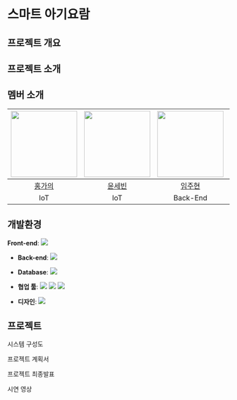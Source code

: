 # 스마트 아기요람


## 프로젝트 개요


## 프로젝트 소개


## 멤버 소개
|<img width=150 src="" />|<img width=150 src="" />|<img width=150 src="" />|<img width=150 src="" />|<img width=150 src="" />|
|:----:|:----:|:----:|:----:|:----:|
| [홍가의](https://github.com/) | [윤세빈](https://github.com/) | [임주현](https://github.com/) | [이재왕](https://github.com/) | [김지언](https://github.com/) |
| IoT | IoT | Back-End | Front-End | Front-End |

## 개발환경
**Front-end**:  <img src="https://img.shields.io/badge/flutter-02569B?style=flat&logo=flutter&logoColor=white"/>

- **Back-end**:  <img src="https://img.shields.io/badge/node.js-339933?style=flat&logo=Node.js&logoColor=white"/>

- **Database**: <img src="https://img.shields.io/badge/mysql-4479A1?style=flat&logo=mysql&logoColor=white"/>

- **협업 툴**: <img src="https://img.shields.io/badge/notion-ffffff?style=flat&logo=notion&logoColor=black"/> <img src="https://img.shields.io/badge/github-1c8139?style=flat&logo=github&logoColor=white"/> <img src="https://img.shields.io/badge/discord-5562ea?style=flat&logo=discord&logoColor=white"/>
- **디자인**: <img src="https://img.shields.io/badge/figma-430098?style=flat&logo=figma&logoColor=white"/>

## 프로젝트
시스템 구성도


프로젝트 계획서


프로젝트 최종발표


시연 영상
